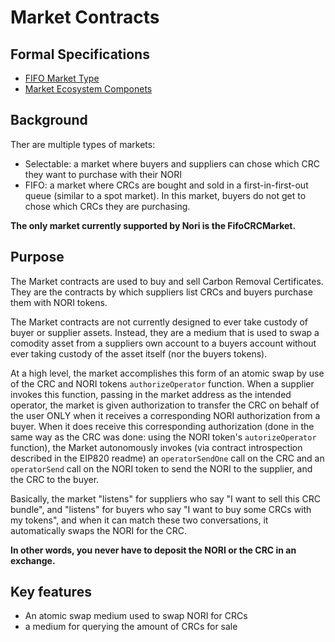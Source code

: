 # Market Contracts

## Formal Specifications

- [FIFO Market Type](https://github.com/nori-dot-eco/NIPs/blob/NIP-11-FIFO-Market-Type/NIP-11-FIFO-Market-Type.md)
- [Market Ecosystem Componets](https://github.com/nori-dot-eco/NIPs/blob/NIP-2-Market-Ecosystem-Components/NIP-2-Market-Ecosystem-Components.md)

## Background

Ther are multiple types of markets:

- Selectable: a market where buyers and suppliers can chose which CRC they want to purchase with their NORI
- FIFO: a market where CRCs are bought and sold in a first-in-first-out queue (similar to a spot market). In this market, buyers do not get to chose which CRCs they are purchasing.

**The only market currently supported by Nori is the FifoCRCMarket.**

## Purpose

The Market contracts are used to buy and sell Carbon Removal Certificates. They are the contracts by which suppliers list CRCs and buyers purchase them with NORI tokens.

The Market contracts are not currently designed to ever take custody of buyer or supplier assets. Instead, they are a medium that is used to swap a comodity asset from a suppliers own account to a buyers account without ever taking custody of the asset itself (nor the buyers tokens).

At a high level, the market accomplishes this form of an atomic swap by use of the CRC and NORI tokens `authorizeOperator` function. When a supplier invokes this function, passing in the market address as the intended operator, the market is given authorization to transfer the CRC on behalf of the user ONLY when it receives a corresponding NORI authorization from a buyer. When it does receive this corresponding authorization (done in the same way as the CRC was done: using the NORI token's `autorizeOperator` function), the Market autonomously invokes (via contract introspection described in the EIP820 readme) an `operatorSendOne` call on the CRC and an `operatorSend` call on the NORI token to send the NORI to the supplier, and the CRC to the buyer.

Basically, the market "listens" for suppliers who say "I want to sell this CRC bundle", and "listens" for buyers who say "I want to buy some CRCs with my tokens", and when it can match these two conversations, it automatically swaps the NORI for the CRC.

**In other words, you never have to deposit the NORI or the CRC in an exchange.**

## Key features

- An atomic swap medium used to swap NORI for CRCs
- a medium for querying the amount of CRCs for sale
